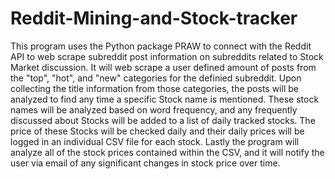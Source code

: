 # Reddit-Mining-and-Stock-tracker

This program uses the Python package PRAW to connect with the Reddit API to web scrape subreddit post information 
on subreddits related to Stock Market discussion. It will web scrape a user defined amount of posts from the "top", "hot", and "new" categories 
for the definied subreddit. Upon collecting the title information from those categories, the posts will be analyzed to find  any time a specific
Stock name is mentioned. These stock names will be analyzed based on word frequency, and any frequently discussed about Stocks will be added to
a list of daily tracked stocks. The price of these Stocks will be checked daily and their daily prices will be logged in an individual CSV file
for each stock. Lastly the program will analyze all of the stock prices contained within the CSV, and it will notify the user via email of any 
significant changes in stock price over time.
